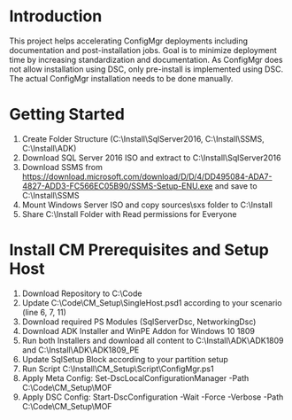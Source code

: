 # Introduction
This project helps accelerating ConfigMgr deployments including documentation and post-installation jobs. Goal is to minimize deployment time by increasing standardization and documentation. 
As ConfigMgr does not allow installation using DSC, only pre-install is implemented using DSC. The actual ConfigMgr installation needs to be done manually.

# Getting Started

1. Create Folder Structure (C:\Install\SqlServer2016, C:\Install\SSMS, C:\Install\ADK)
2. Download SQL Server 2016 ISO and extract to C:\Install\SqlServer2016
3. Download SSMS from https://download.microsoft.com/download/D/D/4/DD495084-ADA7-4827-ADD3-FC566EC05B90/SSMS-Setup-ENU.exe and save to C:\Install\SSMS
4. Mount Windows Server ISO and copy sources\sxs folder to C:\Install
5. Share C:\Install Folder with Read permissions for Everyone

# Install CM Prerequisites and Setup Host 
1. Download Repository to C:\Code
2. Update C:\Code\CM_Setup\SingleHost.psd1 according to your scenario (line 6, 7, 11)
3. Download required PS Modules (SqlServerDsc, NetworkingDsc)
4. Download ADK Installer and WinPE Addon for Windows 10 1809
5. Run both Installers and download all content to C:\Install\ADK\ADK1809 and C:\Install\ADK\ADK1809_PE
6. Update SqlSetup Block according to your partition setup
7. Run Script C:\Install\CM_Setup\Script\ConfigMgr.ps1
8. Apply Meta Config: Set-DscLocalConfigurationManager -Path C:\Code\CM_Setup\MOF
9. Apply DSC Config: Start-DscConfiguration -Wait -Force -Verbose -Path C:\Code\CM_Setup\MOF